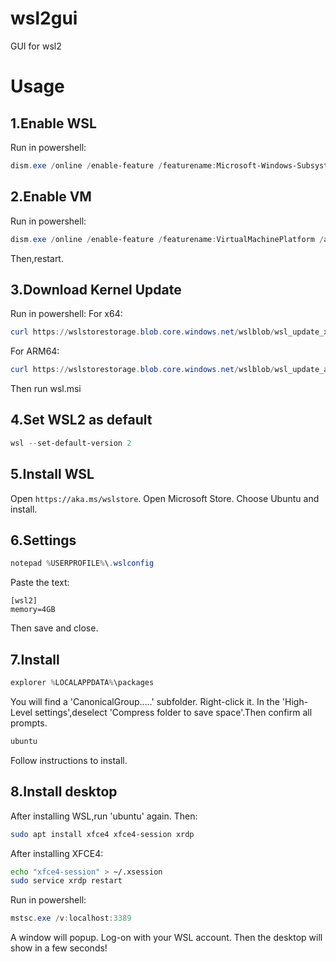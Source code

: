 # wsl2gui
GUI for wsl2
# Usage
## 1.Enable WSL
Run in powershell:
```powershell
dism.exe /online /enable-feature /featurename:Microsoft-Windows-Subsystem-Linux /all /norestart
```
## 2.Enable VM
Run in powershell:
```powershell
dism.exe /online /enable-feature /featurename:VirtualMachinePlatform /all /norestart
```
Then,restart.
## 3.Download Kernel Update
Run in powershell:
For x64:
```powershell
curl https://wslstorestorage.blob.core.windows.net/wslblob/wsl_update_x64.msi -o wsl.msi
```
For ARM64:
```powershell
curl https://wslstorestorage.blob.core.windows.net/wslblob/wsl_update_arm64.msi -o wsl.msi
```
Then run wsl.msi
## 4.Set WSL2 as default
```powershell
wsl --set-default-version 2
```
## 5.Install WSL
Open `https://aka.ms/wslstore`.
Open Microsoft Store.
Choose Ubuntu and install.
## 6.Settings
```powershell
notepad %USERPROFILE%\.wslconfig
```
Paste the text:
```
[wsl2]
memory=4GB
```
Then save and close.
## 7.Install
```powershell
explorer %LOCALAPPDATA%\packages
```
You will find a 'CanonicalGroup.....' subfolder.
Right-click it.
In the 'High-Level settings',deselect 'Compress folder to save space'.Then confirm all prompts.
```powershell
ubuntu
```
Follow instructions to install.
## 8.Install desktop
After installing WSL,run 'ubuntu' again.
Then:
```bash
sudo apt install xfce4 xfce4-session xrdp
```
After installing XFCE4:
```bash
echo "xfce4-session" > ~/.xsession
sudo service xrdp restart
```
Run in powershell:
```powershell
mstsc.exe /v:localhost:3389
```
A window will popup.
Log-on with your WSL account.
Then the desktop will show in a few seconds!

